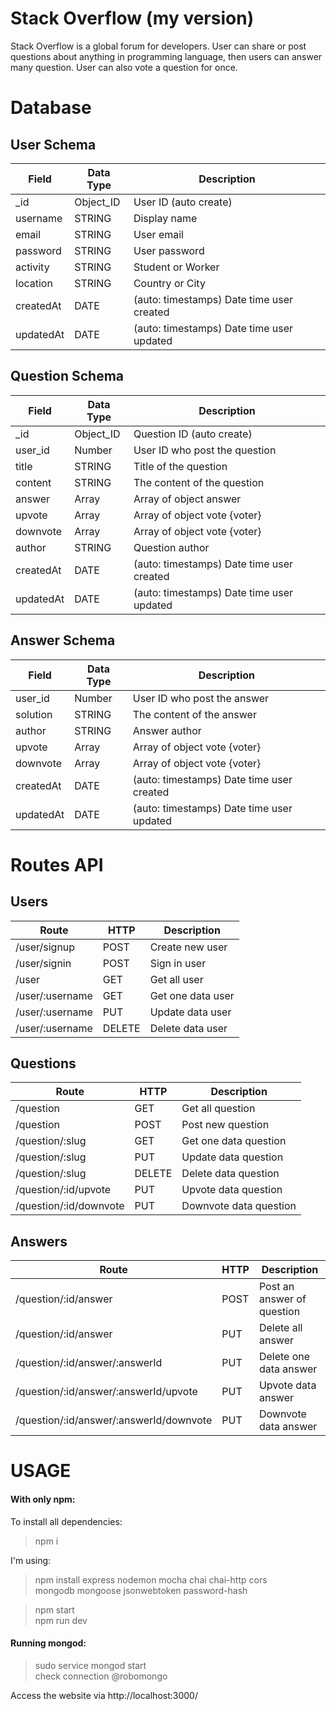# Stack Overflow (my version)

Stack Overflow is a global forum for developers. User can share or post questions about anything in programming language, then users can answer many question. User can also vote a question for once.


# Database

## User Schema

  **Field**  |  **Data Type**  |              **Description**
-------------|-----------------|------------------------------------------------
| _id        | Object_ID       | User ID (auto create)
| username   | STRING          | Display name
| email      | STRING          | User email
| password   | STRING          | User password
| activity   | STRING          | Student or Worker
| location   | STRING          | Country or City
| createdAt  | DATE            | (auto: timestamps) Date time user created
| updatedAt  | DATE            | (auto: timestamps) Date time user updated

## Question Schema

  **Field**  |  **Data Type**  |                **Description**
-------------|-----------------|------------------------------------------------
| _id        | Object_ID       | Question ID (auto create)
| user_id    | Number          | User ID who post the question
| title      | STRING          | Title of the question
| content    | STRING          | The content of the question
| answer     | Array           | Array of object answer  
| upvote     | Array           | Array of object vote {voter}
| downvote   | Array           | Array of object vote {voter}
| author     | STRING          | Question author
| createdAt  | DATE            | (auto: timestamps) Date time user created
| updatedAt  | DATE            | (auto: timestamps) Date time user updated

## Answer Schema

  **Field**  |  **Data Type**  |                **Description**
-------------|-----------------|------------------------------------------------
| user_id    | Number          | User ID who post the answer
| solution   | STRING          | The content of the answer
| author     | STRING          | Answer author
| upvote     | Array           | Array of object vote {voter}
| downvote   | Array           | Array of object vote {voter}
| createdAt  | DATE            | (auto: timestamps) Date time user created
| updatedAt  | DATE            | (auto: timestamps) Date time user updated

# Routes API

## Users

  **Route**  |  **HTTP**  |              **Description**
-------------|------------|------------------------------------------
| /user/signup    | POST     | Create new user
| /user/signin    | POST     | Sign in user
| /user           | GET      | Get all user
| /user/:username | GET      | Get one data user
| /user/:username | PUT      | Update data user
| /user/:username | DELETE   | Delete data user


## Questions

  **Route**   |    **HTTP**   |           **Description**
--------------|---------------|---------------------------------------
| /question               | GET           | Get all question
| /question               | POST          | Post new question
| /question/:slug         | GET           | Get one data question
| /question/:slug         | PUT           | Update data question
| /question/:slug         | DELETE        | Delete data question
| /question/:id/upvote    | PUT           | Upvote data question
| /question/:id/downvote  | PUT           | Downvote data question

## Answers

   **Route**    | **HTTP** |       **Description**
----------------|----------|-----------------------------------------------------
| /question/:id/answer                    | POST     | Post an answer of question
| /question/:id/answer                    | PUT      | Delete all answer
| /question/:id/answer/:answerId          | PUT      | Delete one data answer
| /question/:id/answer/:answerId/upvote   | PUT      | Upvote data answer
| /question/:id/answer/:answerId/downvote | PUT      | Downvote data answer

# **USAGE**
#### With only npm:

To install all dependencies:
> npm i <br>

I'm using:
>npm install express nodemon mocha chai chai-http cors <br>
>mongodb mongoose jsonwebtoken password-hash<br>

>npm start <br>
>npm run dev <br>

#### Running mongod:
> sudo service mongod start <br>
> check connection @robomongo <br>

Access the website via http://localhost:3000/
